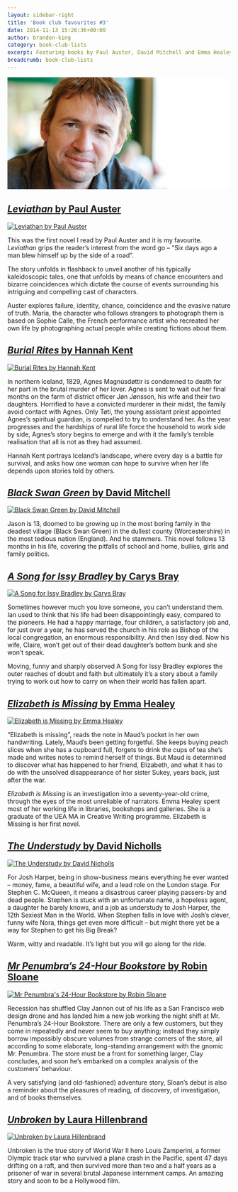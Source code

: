 ```yaml
---
layout: sidebar-right
title: 'Book club favourites #3'
date: 2014-11-13 15:26:36+00:00
author: brandon-king
category: book-club-lists
excerpt: Featuring books by Paul Auster, David Mitchell and Emma Healey.
breadcrumb: book-club-lists
---
```

![David Nicholls](/images/featured/featured-david-nicholls.jpg)

## [<cite>Leviathan</cite> by Paul Auster](http://suffolk.spydus.co.uk/cgi-bin/spydus.exe/ENQ/OPAC/BIBENQ/15507419?QRY=CTIBIB%3C%20IRN(153355)&QRYTEXT=Leviathan)

[![Leviathan by Paul Auster](http://suffolklibraries.co.uk/wp-content/uploads/2014/11/leviathan.jpg)](http://suffolk.spydus.co.uk/cgi-bin/spydus.exe/ENQ/OPAC/BIBENQ/15507419?QRY=CTIBIB%3C%20IRN(153355)&QRYTEXT=Leviathan)

This was the first novel I read by Paul Auster and it is my favourite. <cite>Leviathan</cite> grips the reader&#8217;s interest from the word go &#8211; &#8220;Six days ago a man blew himself up by the side of a road&#8221;.

The story unfolds in flashback to unveil another of his typically kaleidoscopic tales, one that unfolds by means of chance encounters and bizarre coincidences which dictate the course of events surrounding his intriguing and compelling cast of characters.

Auster explores failure, identity, chance, coincidence and the evasive nature of truth. Maria, the character who follows strangers to photograph them is based on Sophie Calle, the French performance artist who recreated her own life by photographing actual people while creating fictions about them.

## [<cite>Burial Rites</cite> by Hannah Kent](http://suffolk.spydus.co.uk/cgi-bin/spydus.exe/ENQ/OPAC/BIBENQ/15512726?QRY=CTIBIB%3C%20IRN(23033570)&QRYTEXT=Burial%20rites)

[![Burial Rites by Hannah Kent](http://suffolklibraries.co.uk/wp-content/uploads/2014/11/burialrites.jpg)](http://suffolk.spydus.co.uk/cgi-bin/spydus.exe/ENQ/OPAC/BIBENQ/15512726?QRY=CTIBIB%3C%20IRN(23033570)&QRYTEXT=Burial%20rites)

In northern Iceland, 1829, Agnes Magnúsdøttir is condemned to death for her part in the brutal murder of her lover. Agnes is sent to wait out her final months on the farm of district officer Jøn Jønsson, his wife and their two daughters. Horrified to have a convicted murderer in their midst, the family avoid contact with Agnes. Only Tøti, the young assistant priest appointed Agnes&#8217;s spiritual guardian, is compelled to try to understand her. As the year progresses and the hardships of rural life force the household to work side by side, Agnes&#8217;s story begins to emerge and with it the family&#8217;s terrible realisation that all is not as they had assumed.

Hannah Kent portrays Iceland’s landscape, where every day is a battle for survival, and asks how one woman can hope to survive when her life depends upon stories told by others.

## [<cite>Black Swan Green</cite> by David Mitchell](http://suffolk.spydus.co.uk/cgi-bin/spydus.exe/ENQ/OPAC/BIBENQ/15516316?QRY=CTIBIB%3C%20IRN(743584)&QRYTEXT=Black%20Swan%20Green)

[![Black Swan Green by David Mitchell](http://suffolklibraries.co.uk/wp-content/uploads/2014/11/blackswangreen.jpg)](http://suffolk.spydus.co.uk/cgi-bin/spydus.exe/ENQ/OPAC/BIBENQ/15516316?QRY=CTIBIB%3C%20IRN(743584)&QRYTEXT=Black%20Swan%20Green)

Jason is 13, doomed to be growing up in the most boring family in the deadest village (Black Swan Green) in the dullest county (Worcestershire) in the most tedious nation (England). And he stammers. This novel follows 13 months in his life, covering the pitfalls of school and home, bullies, girls and family politics.

## [<cite>A Song for Issy Bradley</cite> by Carys Bray](http://suffolk.spydus.co.uk/cgi-bin/spydus.exe/ENQ/OPAC/BIBENQ/15518401?QRY=CTIBIB%3C%20IRN(37214042)&QRYTEXT=A%20song%20for%20Issy%20Bradley)

[![A Song for Issy Bradley by Carys Bray](http://suffolklibraries.co.uk/wp-content/uploads/2014/11/songforissy.jpg)](http://suffolk.spydus.co.uk/cgi-bin/spydus.exe/ENQ/OPAC/BIBENQ/15518401?QRY=CTIBIB%3C%20IRN(37214042)&QRYTEXT=A%20song%20for%20Issy%20Bradley)

Sometimes however much you love someone, you can&#8217;t understand them. Ian used to think that his life had been disappointingly easy, compared to the pioneers. He had a happy marriage, four children, a satisfactory job and, for just over a year, he has served the church in his role as Bishop of the local congregation, an enormous responsibility. And then Issy died. Now his wife, Claire, won&#8217;t get out of their dead daughter&#8217;s bottom bunk and she won&#8217;t speak.

Moving, funny and sharply observed A Song for Issy Bradley explores the outer reaches of doubt and faith but ultimately it’s a story about a family trying to work out how to carry on when their world has fallen apart.

## [<cite>Elizabeth is Missing</cite> by Emma Healey](http://suffolk.spydus.co.uk/cgi-bin/spydus.exe/ENQ/OPAC/BIBENQ/15532695?QRY=CTIBIB%3C%20IRN(36545180)&QRYTEXT=Elizabeth%20is%20missing)

[![Elizabeth is Missing by Emma Healey](http://suffolklibraries.co.uk/wp-content/uploads/2014/11/elizabethmissing.jpg)](http://suffolk.spydus.co.uk/cgi-bin/spydus.exe/ENQ/OPAC/BIBENQ/15532695?QRY=CTIBIB%3C%20IRN(36545180)&QRYTEXT=Elizabeth%20is%20missing)

&#8220;Elizabeth is missing&#8221;, reads the note in Maud&#8217;s pocket in her own handwriting. Lately, Maud&#8217;s been getting forgetful. She keeps buying peach slices when she has a cupboard full, forgets to drink the cups of tea she&#8217;s made and writes notes to remind herself of things. But Maud is determined to discover what has happened to her friend, Elizabeth, and what it has to do with the unsolved disappearance of her sister Sukey, years back, just after the war.

<cite>Elizabeth is Missing</cite> is an investigation into a seventy-year-old crime, through the eyes of the most unreliable of narrators. Emma Healey spent most of her working life in libraries, bookshops and galleries. She is a graduate of the UEA MA in Creative Writing programme. Elizabeth is Missing is her first novel.

## [<cite>The Understudy</cite> by David Nicholls](http://suffolk.spydus.co.uk/cgi-bin/spydus.exe/ENQ/OPAC/BIBENQ/15530665?QRY=CTIBIB%3C%20IRN(698672)&QRYTEXT=The%20understudy)

[![The Understudy by David Nicholls](http://suffolklibraries.co.uk/wp-content/uploads/2014/11/understudy.jpg)](http://suffolk.spydus.co.uk/cgi-bin/spydus.exe/ENQ/OPAC/BIBENQ/15530665?QRY=CTIBIB%3C%20IRN(698672)&QRYTEXT=The%20understudy)

For Josh Harper, being in show-business means everything he ever wanted &#8211; money, fame, a beautiful wife, and a lead role on the London stage. For Stephen C. McQueen, it means a disastrous career playing passers-by and dead people. Stephen is stuck with an unfortunate name, a hopeless agent, a daughter he barely knows, and a job as understudy to Josh Harper, the 12th Sexiest Man in the World. When Stephen falls in love with Josh&#8217;s clever, funny wife Nora, things get even more difficult &#8211; but might there yet be a way for Stephen to get his Big Break?

Warm, witty and readable. It’s light but you will go along for the ride.

## [<cite>Mr Penumbra&#8217;s 24-Hour Bookstore</cite> by Robin Sloane](http://suffolk.spydus.co.uk/cgi-bin/spydus.exe/ENQ/OPAC/BIBENQ/15533713?QRY=CTIBIB%3C%20IRN(27170961)&QRYTEXT=Mr.%20Penumbra%27s%2024-Hour%20Bookstore)

[![Mr Penumbra's 24-Hour Bookstore by Robin Sloane](http://suffolklibraries.co.uk/wp-content/uploads/2014/11/mrpenumbra.jpg)](http://suffolk.spydus.co.uk/cgi-bin/spydus.exe/ENQ/OPAC/BIBENQ/15533713?QRY=CTIBIB%3C%20IRN(27170961)&QRYTEXT=Mr.%20Penumbra%27s%2024-Hour%20Bookstore)

Recession has shuffled Clay Jannon out of his life as a San Francisco web design drone and has landed him a new job working the night shift at Mr. Penumbra&#8217;s 24-Hour Bookstore. There are only a few customers, but they come in repeatedly and never seem to buy anything; instead they simply borrow impossibly obscure volumes from strange corners of the store, all according to some elaborate, long-standing arrangement with the gnomic Mr. Penumbra. The store must be a front for something larger, Clay concludes, and soon he&#8217;s embarked on a complex analysis of the customers&#8217; behaviour.

A very satisfying (and old-fashioned) adventure story, Sloan&#8217;s debut is also a reminder about the pleasures of reading, of discovery, of investigation, and of books themselves.

## [<cite>Unbroken</cite> by Laura Hillenbrand](http://suffolk.spydus.co.uk/cgi-bin/spydus.exe/ENQ/OPAC/BIBENQ/15536471?QRY=CTIBIB%3C%20IRN(272189)&QRYTEXT=Unbroken%20%3A%20an%20extraordinary%20true%20story%20of%20courage%20and%20survival)

[![Unbroken by Laura Hillenbrand](http://suffolklibraries.co.uk/wp-content/uploads/2014/11/unbroken.jpg)](http://suffolk.spydus.co.uk/cgi-bin/spydus.exe/ENQ/OPAC/BIBENQ/15536471?QRY=CTIBIB%3C%20IRN(272189)&QRYTEXT=Unbroken%20%3A%20an%20extraordinary%20true%20story%20of%20courage%20and%20survival)

Unbroken is the true story of World War II hero Louis Zamperini, a former Olympic track star who survived a plane crash in the Pacific, spent 47 days drifting on a raft, and then survived more than two and a half years as a prisoner of war in several brutal Japanese internment camps. An amazing story and soon to be a Hollywood film.
